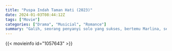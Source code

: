 ```yaml
---
title: "Puspa Indah Taman Hati (2023)"
date: 2024-01-03T08:44:12Z
tags: ["Movie"]
categories: ["Drama", "Musicial", "Romance"]
summary: "Galih, seorang penyanyi solo yang sukses, bertemu Marlina, seorang gadis yang mirip dengan cinta masa lalunya Ratna, saat mereka menavigasi perasaan dan hubungan masa lalu mereka."
---
```


<mux-player stream-type="on-demand"
src="https://kp3d-my.sharepoint.com/personal/ryoo_kp3d_onmicrosoft_com/_layouts/15/download.aspx?share=EZ5LPfRjVLJFuC1Ekf-hkRcB0xHzdyaF3K2Dub2yK0IotA" prefer-playback="mse" controls>

</mux-player>


{{< movieinfo id="1057643" >}}

<script src="https://cdn.jsdelivr.net/npm/@mux/mux-player"></script>

 <script type="application/ld+json ">
{
"@context": "https://schema.org/",
"@type": "VideoObject",
"name": "Puspa Indah Taman Hati (2023)",
"contentUrl": "https://stream.mux.com/VeT8tkF3g0002027dFEXYBRklhE02MWF01jRb02iRgQu8zw7E.m3u8",
"thumbnailUrl": "https://www.themoviedb.org/t/p/original/9eSoJrj8LkbUzuPSJzgSXWKexKj.jpg?width=314&fit_mode=preserve&time=25",
"uploadDate": "2023-12-25T06:24:19Z",
}

</script>
